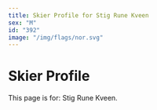 ```yaml
---
title: Skier Profile for Stig Rune Kveen
sex: "M"
id: "392"
image: "/img/flags/nor.svg" 
---
```


# Skier Profile

This page is for: Stig Rune Kveen.
    